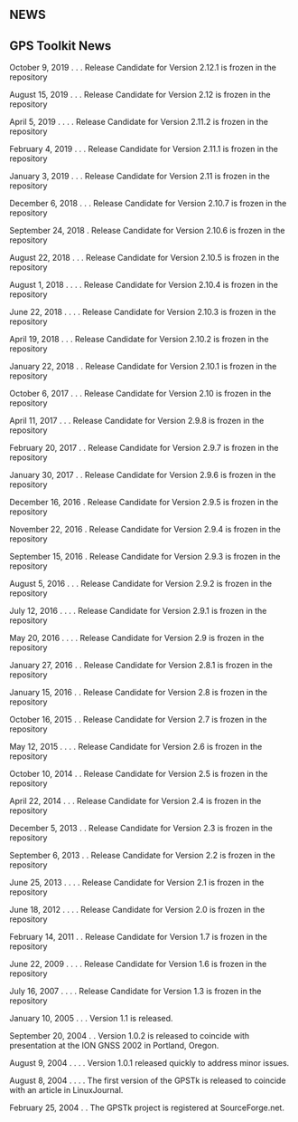 NEWS
----

GPS Toolkit News
------------------------------------------------------------------------------
   October 9, 2019  . . . Release Candidate for Version 2.12.1 is frozen in the
                          repository

   August 15, 2019  . . . Release Candidate for Version 2.12 is frozen in the
                          repository

   April 5, 2019  . . . . Release Candidate for Version 2.11.2 is frozen in the
                          repository

   February 4, 2019 . . . Release Candidate for Version 2.11.1 is frozen in the 
                          repository

   January 3, 2019 . . .  Release Candidate for Version 2.11 is frozen in the
                          repository

   December 6, 2018 . . . Release Candidate for Version 2.10.7 is frozen in the
                          repository

   September 24, 2018  .  Release Candidate for Version 2.10.6 is frozen in the
                          repository

   August 22, 2018 . . .  Release Candidate for Version 2.10.5 is frozen in the
                          repository  

   August 1, 2018 . . . . Release Candidate for Version 2.10.4 is frozen in the
                          repository   

   June 22, 2018 . . . .  Release Candidate for Version 2.10.3 is frozen in the
                          repository   

   April 19, 2018  . . .  Release Candidate for Version 2.10.2 is frozen in the
                          repository

   January 22, 2018  . .  Release Candidate for Version 2.10.1 is frozen in the
                          repository

   October 6, 2017 . . .  Release Candidate for Version 2.10 is frozen in the
                          repository

   April 11, 2017  . . .  Release Candidate for Version 2.9.8 is frozen in the
                          repository

   February 20, 2017 . .  Release Candidate for Version 2.9.7 is frozen in the
                          repository

   January 30, 2017  . .  Release Candidate for Version 2.9.6 is frozen in the
                          repository

   December 16, 2016   .  Release Candidate for Version 2.9.5 is frozen in the
                          repository

   November 22, 2016   .  Release Candidate for Version 2.9.4 is frozen in the
                          repository

   September 15, 2016  .  Release Candidate for Version 2.9.3 is frozen in the
                          repository

   August 5, 2016  . . .  Release Candidate for Version 2.9.2 is frozen in the
                          repository

   July 12, 2016 . . . .  Release Candidate for Version 2.9.1 is frozen in the
                          repository

   May 20, 2016  . . . .  Release Candidate for Version 2.9 is frozen in the
                          repository

   January 27, 2016  . .  Release Candidate for Version 2.8.1 is frozen in the
                          repository

   January 15, 2016  . .  Release Candidate for Version 2.8 is frozen in the
                          repository

   October 16, 2015  . .  Release Candidate for Version 2.7 is frozen in the
                          repository

   May 12, 2015  . . . .  Release Candidate for Version 2.6 is frozen in the
                          repository

   October 10, 2014  . .  Release Candidate for Version 2.5 is frozen in the
                          repository

   April 22, 2014  . . .  Release Candidate for Version 2.4 is frozen in the
                          repository  

   December 5, 2013  . .  Release Candidate for Version 2.3 is frozen in the
                          repository  

   September 6, 2013 . .  Release Candidate for Version 2.2 is frozen in the
                          repository  

   June 25, 2013 . . . .  Release Candidate for Version 2.1 is frozen in the
                          repository  

   June 18, 2012 . . . .  Release Candidate for Version 2.0 is frozen in the
                          repository

   February 14, 2011 . .  Release Candidate for Version 1.7 is frozen in the
                          repository

   June 22, 2009 . . . .  Release Candidate for Version 1.6 is frozen in the
                          repository

   July 16, 2007 . . . .  Release Candidate for Version 1.3 is frozen in the
                          repository

   January 10, 2005 . . . Version 1.1 is released.

   September 20, 2004 . . Version 1.0.2 is released to coincide with
                          presentation at the ION GNSS 2002 in
                          Portland, Oregon.

   August 9, 2004 . . . . Version 1.0.1 released quickly to address
                          minor issues.

   August 8, 2004 . . . . The first version of the GPSTk is released to
                          coincide with an article in LinuxJournal.

   February 25, 2004  . . The GPSTk project is registered at SourceForge.net.
